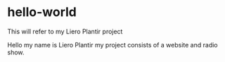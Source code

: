 # hello-world
This will refer to my Liero Plantir project

Hello my name is Liero Plantir my project consists of a website and radio show.
